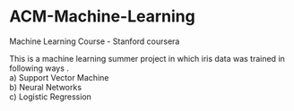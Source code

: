 # ACM-Machine-Learning
Machine Learning Course - Stanford coursera

This is a machine learning summer project in which iris data was trained in following ways .                                                
a) Support Vector Machine                                                                                                                 
b) Neural Networks                                                                                                                         
c) Logistic Regression

